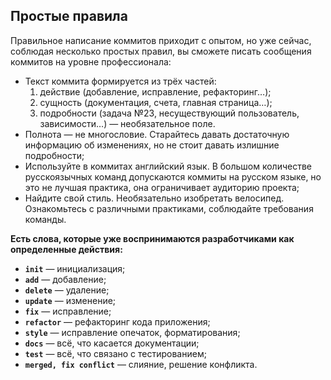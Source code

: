 ## Простые правила

Правильное написание коммитов приходит с опытом, но уже сейчас, соблюдая несколько простых правил, вы сможете писать сообщения коммитов на уровне профессионала:

+ Текст коммита формируется из трёх частей:
    1. действие (добавление, исправление, рефакторинг…);
    2. сущность (документация, счета, главная страница…);
    3. подробности (задача №23, несуществующий пользователь, зависимости…) — необязательное поле.
+ Полнота — не многословие. Старайтесь давать достаточную информацию об изменениях, но не стоит давать излишние подробности;
+ Используйте в коммитах английский язык. В большом количестве русскоязычных команд допускаются коммиты на русском языке, но это не лучшая практика, она ограничивает аудиторию проекта;
+ Найдите свой стиль. Необязательно изобретать велосипед. Ознакомьтесь с различными практиками, соблюдайте требования команды.

**Есть слова, которые уже воспринимаются разработчиками как определенные действия:**

+ **`init`** — инициализация;
+ **`add`** — добавление;
+ **`delete`** — удаление;
+ **`update`** — изменение;
+ **`fix`** — исправление;
+ **`refactor`** — рефакторинг кода приложения;
+ **`style`** — исправление опечаток, форматирования;
+ **`docs`** — всё, что касается документации;
+ **`test`** — всё, что связано с тестированием;
+ **`merged, fix conflict`** — слияние, решение конфликта.